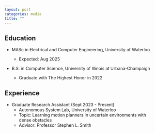```yaml
---
layout: post
categories: media
title: ""
---
```


## Education

* MASc in Electrical and Computer Engineering, University of Waterloo
    * Expected: Aug 2025

* B.S. in Computer Science, University of Illinois at Urbana-Champaign
    * Graduate with The Highest Honor in 2022

## Experience

* Graduate Research Assistant (Sept 2023 - Present)
    * Autonomous System Lab, University of Waterloo
    * Topic: Learning motion planners in uncertain environments with dense obstacles
    * Advisor: Professor Stephen L. Smith
